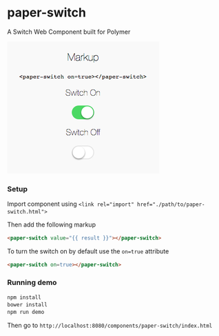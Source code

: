 paper-switch
============

A Switch Web Component built for Polymer

![paper-switch](https://raw.githubusercontent.com/ankurp/paper-switch/master/screenshot.png)

### Setup

Import component using `<link rel="import" href="./path/to/paper-switch.html">`

Then add the following markup

```html
<paper-switch value="{{ result }}"></paper-switch>
```

To turn the switch on by default use the `on=true` attribute

```html
<paper-switch on=true></paper-switch>
```

### Running demo

```bash
npm install
bower install
npm run demo
```
Then go to `http://localhost:8080/components/paper-switch/index.html`
